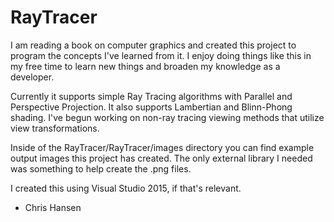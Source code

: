 # RayTracer

I am reading a book on computer graphics and created this project to program the concepts I've learned from it. I enjoy doing things like this in my free time to learn new things and broaden my knowledge as a developer.

Currently it supports simple Ray Tracing algorithms with Parallel and Perspective Projection. It also supports Lambertian and Blinn-Phong shading. I've begun working on non-ray tracing viewing methods that utilize view transformations.

Inside of the RayTracer/RayTracer/images directory you can find example output images this project has created. The only external library I needed was something to help create the .png files.

I created this using Visual Studio 2015, if that's relevant.
- Chris Hansen